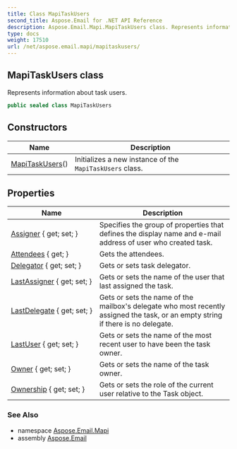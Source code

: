 ```yaml
---
title: Class MapiTaskUsers
second_title: Aspose.Email for .NET API Reference
description: Aspose.Email.Mapi.MapiTaskUsers class. Represents information about task users
type: docs
weight: 17510
url: /net/aspose.email.mapi/mapitaskusers/
---
```

## MapiTaskUsers class

Represents information about task users.

```csharp
public sealed class MapiTaskUsers
```

## Constructors

| Name | Description |
| --- | --- |
| [MapiTaskUsers](mapitaskusers/)() | Initializes a new instance of the `MapiTaskUsers` class. |

## Properties

| Name | Description |
| --- | --- |
| [Assigner](../../aspose.email.mapi/mapitaskusers/assigner/) { get; set; } | Specifies the group of properties that defines the display name and e-mail address of user who created task. |
| [Attendees](../../aspose.email.mapi/mapitaskusers/attendees/) { get; } | Gets the attendees. |
| [Delegator](../../aspose.email.mapi/mapitaskusers/delegator/) { get; set; } | Gets or sets task delegator. |
| [LastAssigner](../../aspose.email.mapi/mapitaskusers/lastassigner/) { get; set; } | Gets or sets the name of the user that last assigned the task. |
| [LastDelegate](../../aspose.email.mapi/mapitaskusers/lastdelegate/) { get; set; } | Gets or sets the name of the mailbox's delegate who most recently assigned the task, or an empty string if there is no delegate. |
| [LastUser](../../aspose.email.mapi/mapitaskusers/lastuser/) { get; set; } | Gets or sets the name of the most recent user to have been the task owner. |
| [Owner](../../aspose.email.mapi/mapitaskusers/owner/) { get; set; } | Gets or sets the name of the task owner. |
| [Ownership](../../aspose.email.mapi/mapitaskusers/ownership/) { get; set; } | Gets or sets the role of the current user relative to the Task object. |

### See Also

* namespace [Aspose.Email.Mapi](../../aspose.email.mapi/)
* assembly [Aspose.Email](../../)


